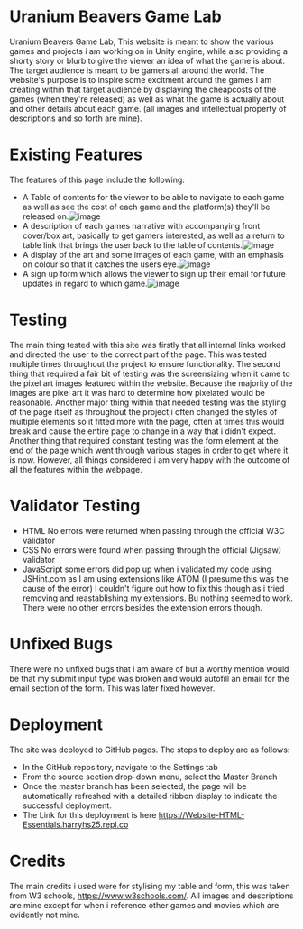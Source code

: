 # Uranium Beavers Game Lab
Uranium Beavers Game Lab,
This website is meant to show the various games and projects i am working on in Unity engine, while also 
providing a shorty story or blurb to give the viewer an idea of what the game is about. 
The target audience is meant to be gamers all around the world. The website's purpose is to 
inspire some excitment around the games I am creating within that target audience by displaying the cheapcosts of 
the games (when they're released) as well as what the game is actually about and other details about each game. (all images and intellectual property of descriptions and so forth are mine).
# Existing Features
The features of this page include the following:
- A Table of contents for the viewer to be able to navigate to each game as well as see the cost of each game and the platform(s) they'll be released on.![image](https://user-images.githubusercontent.com/87052254/131336843-116bfb4e-8707-4a38-86fb-8952ef5d6ccb.png)
- A description of each games narrative with accompanying front cover/box art, basically to get gamers interested, as well as a return to table link that brings the user back to the table of contents.![image](https://user-images.githubusercontent.com/87052254/131337036-e06aade4-6505-437d-a34c-fb631c32471c.png)
- A display of the art and some images of each game, with an emphasis on colour so that it catches the users eye.![image](https://user-images.githubusercontent.com/87052254/131337240-4c5e8b4a-96d6-42b9-a212-1eeb811190c5.png)
- A sign up form which allows the viewer to sign up their email for future updates in regard to which game.![image](https://user-images.githubusercontent.com/87052254/131337413-98bca416-76d2-4e6a-b772-bdec87a5d3f6.png)
# Testing
The main thing tested with this site was firstly that all internal links worked and directed the user to the correct part of the page. This was tested multiple times throughout the project to ensure functionality.
The second thing that required a fair bit of testing was the screensizing when it came to the pixel art images featured within the website. Because the majority of the images are pixel art it was hard to determine how pixelated would be reasonable. Another major thing within that needed testing was the styling of the page itself as throughout the project i often changed the styles of multiple elements so it fitted more with the page, often at times this would break and cause the entire page to change in a way that i didn't expect. Another thing that required constant testing was the form element at the end of the page which went through various stages in order to get where it is now. However, all things considered i am very happy with the outcome of all the features within the webpage.
# Validator Testing
- HTML No errors were returned when passing through the official W3C validator
- CSS No errors were found when passing through the official (Jigsaw) validator
- JavaScript some errors did pop up when i validated my code using JSHint.com as I am using extensions like ATOM (I presume this was the cause of the error) I couldn't figure out how to fix this though as i tried removing and reastablishing my extensions. Bu nothing seemed to work. There were no other errors besides the extension errors though.

# Unfixed Bugs
There were no unfixed bugs that i am aware of but a worthy mention would be that my submit input type was broken and would autofill an email for the email section of the form. This was later fixed however.
# Deployment
The site was deployed to GitHub pages. The steps to deploy are as follows:
- In the GitHub repository, navigate to the Settings tab
- From the source section drop-down menu, select the Master Branch
- Once the master branch has been selected, the page will be automatically refreshed with a detailed ribbon display to indicate the successful deployment.
- The Link for this deployment is here https://Website-HTML-Essentials.harryhs25.repl.co
# Credits
The main credits i used were for stylising my table and form, this was taken from W3 schools, https://www.w3schools.com/.
All images and descriptions are mine except for when i reference other games and movies which are evidently not mine.
